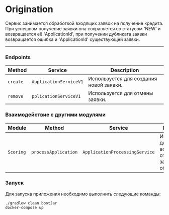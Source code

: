 # Origination

Сервис занимается обработкой входящих заявок на получение кредита.
При успешном получение заявки она сохраняется со статусом 'NEW' и возвращается её 'ApplicationId', при получении
дубликата
заявки возвращается ошибка и 'ApplicationId' существующей заявки.
___

### Endpoints

| Method   | Service                | Description                             |
|----------|------------------------|-----------------------------------------|
| `create` | `ApplicationServiceV1` | Используется для создания новой заявки. |
| `remove` | `pplicationServiceV1`  | Используется для отмены заявки.         |

### Взаимодействие с другими модулями

| Module    | Method               | Service                        | Description                                                |
|-----------|----------------------|--------------------------------|------------------------------------------------------------|
| `Scoring` | `processApplication` | `ApplicationProcessingService` | Используется для асинхронной отправки заявок на обработку. |

### Запуск

Для запуска приложения необходимо выполнить следующие команды:

```
./gradlew clean bootJar
docker-compose up
```